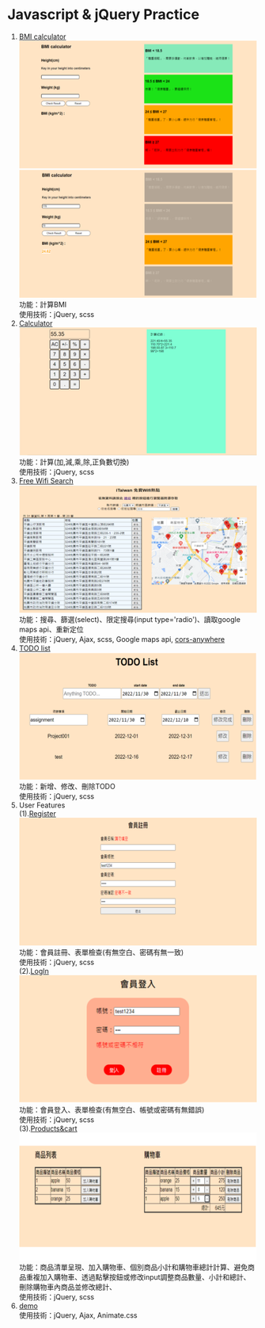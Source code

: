 # Javascript & jQuery Practice
1. [BMI calculator](https://henry4682.github.io/Javascript-practice/BMI_calculator/) <br/>
   ![BMI_Calculator1](picture/BMI_calculator.png)
   ![BMI_Calculator2](picture/BMI_calculator2.png)
   功能：計算BMI <br/>
   使用技術：jQuery, scss
2. [Calculator](https://henry4682.github.io/Javascript-practice/Calculator/) <br/>
   ![Calculator](picture/Calculator.png)
   功能：計算(加,減,乘,除,正負數切換) <br/>
   使用技術：jQuery, scss
3. [Free Wifi Search](https://henry4682.github.io/Javascript-practice/Free_Wifi_Search/) <br/>
   ![Free Wifi Search](picture/Free_Wifi_search.png)
   功能：搜尋、篩選(select)、限定搜尋(input type='radio')、讀取google maps api、重新定位 <br/>
   使用技術：jQuery, Ajax, scss, Google maps api, [cors-anywhere](https://github.com/Rob--W/cors-anywhere)
4. [TODO list](https://henry4682.github.io/Javascript-practice/TODO_List/) <br/>
   ![TODO List](picture/TODO_List.png)
   功能：新增、修改、刪除TODO <br/>
   使用技術：jQuery, scss
5. User Features <br/>
   (1).[Register](https://henry4682.github.io/Javascript-practice/User/Register/)  <br/>
   ![Register](picture/Register.png)
   功能：會員註冊、表單檢查(有無空白、密碼有無一致) <br/>
   使用技術：jQuery, scss <br/>
   (2).[LogIn](https://henry4682.github.io/Javascript-practice/User/LogIn/)  <br/>
   ![LogIn](picture/Log_In.png)
   功能：會員登入、表單檢查(有無空白、帳號或密碼有無錯誤) <br/>
   使用技術：jQuery, scss <br/>
   (3).[Products&cart](https://henry4682.github.io/Javascript-practice/User/Products&cart/) <br/>
   ![Products%cart](picture/Products&cart.png)
   功能：商品清單呈現、加入購物車、個別商品小計和購物車總計計算、避免商品重複加入購物車、透過點擊按鈕或修改input調整商品數量、小計和總計、刪除購物車內商品並修改總計、<br/>
   使用技術：jQuery, scss
6. [demo](https://henry4682.github.io/Javascript-practice/demo/) <br/>
   使用技術：jQuery, Ajax, Animate.css